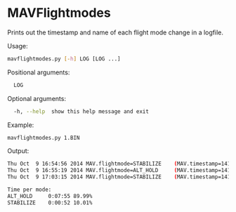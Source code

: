 # MAVFlightmodes
Prints out the timestamp and name of each flight mode change in a logfile.

Usage:
```bash
mavflightmodes.py [-h] LOG [LOG ...]
```

Positional arguments:
```bash
  LOG
```
Optional arguments:
```bash
  -h, --help  show this help message and exit
```

Example:

```bash
mavflightmodes.py 1.BIN
```

Output:

```bash
Thu Oct  9 16:54:56 2014 MAV.flightmode=STABILIZE    (MAV.timestamp=1412866496 0%)
Thu Oct  9 16:55:19 2014 MAV.flightmode=ALT_HOLD     (MAV.timestamp=1412866519 6%)
Thu Oct  9 17:03:15 2014 MAV.flightmode=STABILIZE    (MAV.timestamp=1412866995 93%)

Time per mode:
ALT_HOLD     0:07:55 89.99%
STABILIZE    0:00:52 10.01%
```

